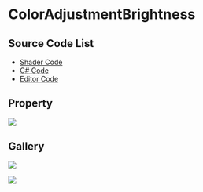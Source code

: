 ﻿
# ColorAdjustmentBrightness

## Source Code List
- [Shader Code](Shader/ColorAdjustmentBrightness.shader)
- [C# Code](ColorAdjustmentBrightness.cs)
- [Editor Code](Editor/ColorAdjustmentBrightnessEditor.cs)


## Property
![](https://raw.githubusercontent.com/QianMo/X-PostProcessing-Gallery/master/Media/ColorAdjustment/ColorAdjustmentBrightness/ColorAdjustmentBrightnessProperty.jpg)

## Gallery
![](https://raw.githubusercontent.com/QianMo/X-PostProcessing-Gallery/master/Media/ColorAdjustment/ColorAdjustmentBrightness/ColorAdjustmentBrightness.jpg)

![](https://raw.githubusercontent.com/QianMo/X-PostProcessing-Gallery/master/Media/ColorAdjustment/ColorAdjustmentBrightness/ColorAdjustmentBrightness.gif)